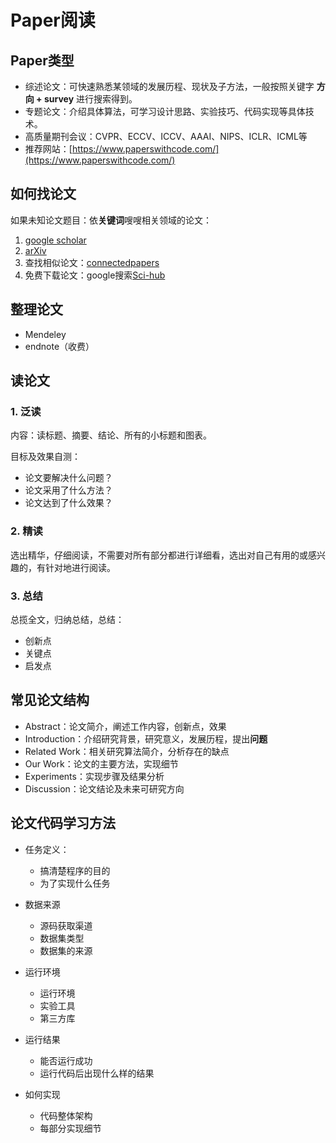 # Paper阅读

## Paper类型

- 综述论文：可快速熟悉某领域的发展历程、现状及子方法，一般按照关键字 **方向 + survey** 进行搜索得到。
- 专题论文：介绍具体算法，可学习设计思路、实验技巧、代码实现等具体技术。
- 高质量期刊会议：CVPR、ECCV、ICCV、AAAI、NIPS、ICLR、ICML等
- 推荐网站：[https://www.paperswithcode.com/](https://www.paperswithcode.com/)

## 如何找论文

如果未知论文题目：依**关键词**嗖嗖相关领域的论文：

1. [google scholar](https://scholar.google.com/)
2. [arXiv](https://arxiv.org/)
3. 查找相似论文：[connectedpapers](https://www.connectedpapers.com)
4. 免费下载论文：google搜索[Sci-hub](https://sci-hub.mksa.top/)

## 整理论文

- Mendeley
- endnote（收费）

## 读论文

### 1. 泛读

内容：读标题、摘要、结论、所有的小标题和图表。

目标及效果自测：

- 论文要解决什么问题？
- 论文采用了什么方法？
- 论文达到了什么效果？

### 2. 精读

选出精华，仔细阅读，不需要对所有部分都进行详细看，选出对自己有用的或感兴趣的，有针对地进行阅读。

### 3. 总结

总揽全文，归纳总结，总结：

- 创新点
- 关键点
- 启发点

## 常见论文结构

- Abstract：论文简介，阐述工作内容，创新点，效果
- Introduction：介绍研究背景，研究意义，发展历程，提出**问题**
- Related Work：相关研究算法简介，分析存在的缺点
- Our Work：论文的主要方法，实现细节
- Experiments：实现步骤及结果分析
- Discussion：论文结论及未来可研究方向

## 论文代码学习方法

- 任务定义：
  
    - 搞清楚程序的目的
    - 为了实现什么任务

- 数据来源

    - 源码获取渠道
    - 数据集类型
    - 数据集的来源

- 运行环境

    - 运行环境
    - 实验工具
    - 第三方库

- 运行结果

    - 能否运行成功
    - 运行代码后出现什么样的结果

- 如何实现

    - 代码整体架构
    - 每部分实现细节